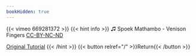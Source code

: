 ```yaml
---
bookHidden: true
---
```


{{< vimeo 669281372 >}}
{{< hint info >}}
♫ Spoek Mathambo - Venison Fingers  [CC-BY-NC-ND](https://freemusicarchive.org/music/Spoek_Mathambo/Live_at_WFMU_on_Underwater_Theme_Park_with_Meghan_April_5_2012/Spoek_Mathambo_-_04_-_Venison_Fingers)

[Original Tutorial](https://youtu.be/aa1k7mSLm_A)
{{< /hint >}}
{{< button relref="/" >}}Return{{< /button >}}
